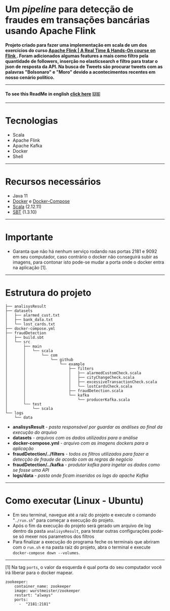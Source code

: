 # Um *pipeline* para detecção de fraudes em transações bancárias usando Apache Flink
**Projeto criado para fazer uma implementação em scala de um dos exercícios do curso [ Apache Flink | A Real Time & Hands-On course on Flink ](https://www.udemy.com/course/apache-flink-a-real-time-hands-on-course-on-flink/). Foram adicionados algumas features a mais como filtro pela quantidade de followers, inserção no elasticsearch e filtro para tratar o json de resposta da API. Na busca de Tweets são procurar tweets com as palavras "Bolsonaro" e "Moro" devido a acontecimentos recentes em nosso cenário político.**

---
#### To see this ReadMe in english [click here](https://github.com/thiagobeppe/flinkFraudDetection/blob/master/READMEEN.md) :us:
---
# Tecnologias
* Scala
* Apache Flink
* Apache Kafka
* Docker
* Shell

---
# Recursos necessários
* Java 11 
* [Docker](https://www.docker.com/) e [Docker-Compose](https://docs.docker.com/compose/install/)
* [Scala](https://www.scala-lang.org/download/) (2.12.11)
* [SBT](https://www.scala-sbt.org/download.html) (1.3.10)

---
# Importante
* Garanta que não há nenhum serviço rodando nas portas 2181 e 9092 em seu computador, caso contrário o docker não conseguirá subir as imagens, para contonar isto pode-se mudar a porta onde o docker entra na aplicação [1].
---

# Estrutura do projeto
```
├── analisysResult
├── datasets
│   ├── alarmed_cust.txt
│   ├── bank_data.txt
│   └── lost_cards.txt
├── docker-compose.yml
├── fraudDetection
│   ├── build.sbt
│   └── src
│       ├── main
│       │   └── scala
│       │       └── com
│       │           └── github
│       │               └── example
│       │                   ├── filters
│       │                   │   ├── alarmedCustomCheck.scala
│       │                   │   ├── cityChangeCheck.scala
│       │                   │   ├── excessiveTransactionCheck.scala
│       │                   │   └── lostCardsCheck.scala
│       │                   ├── fraudDetection.scala
│       │                   └── kafka
│       │                       └── producerKafka.scala
│       └── test
│           └── scala
└── logs
    └── data
```
* **analisysResult**  - *pasta responsável por guardar as análises ao final da execução do arquivo*
* **datasets**  - *arquivos com os dados utilizados para a análise*
* **docker-compose.yml**  - *arquivo com as imagens dockers para a aplicação*
* **fraudDetection/../filters**  - *todos os filtros utilizados para fazer a detecção de fraude de acordo com as regras de negócio*
* **fraudDetection/../kafka**  - *produtor kafka para ingetar os dados como se fosse uma API*
* **logs/data**  - *pasta onde ficam inseridos os logs do apache Kafka*

---

# Como executar (Linux - Ubuntu)
* Em seu terminal, navegue até a raíz do projeto e execute o comando "```./run.sh```" para começar a execução do projeto.
* Após o fim da execução do projeto será gerado um arquivo de log dentro da pasta  ```analisysResult```, para testar outras configurações pode-se só mexer nos parametros dos filtros
* Para finalizar a execução do programa feche os terminais que abriram com o ```run.sh``` e na pasta raíz do projeto, abra o terminal e execute ```docker-compose down --volumes```.


---
[1] Na tag ```ports```, o valor da esquerda é qual porta do seu computador você irá liberar para o docker mapear.
```
zookeeper:
    container_name: zookeeper
    image: wurstmeister/zookeeper
    restart: "always"
    ports:
      -  "2181:2181"
```
